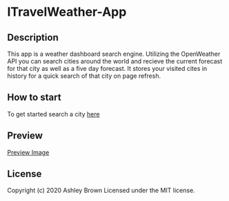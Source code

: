 # ITravelWeather-App

## Description 

This app is a weather dashboard search engine. Utilizing the OpenWeather API you can search cities around the world and recieve the current forecast for that city as well as a five day forecast. It stores your visited cites in history for a quick search of that city on page refresh. 


## How to start 

To get started search a city [here](https://afbrown1216.github.io/ITravelWeather-App/)

## Preview
[Preview Image](./assets/preview.png)



## License

Copyright (c) 2020 Ashley Brown 
Licensed under the MIT license. 